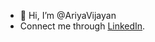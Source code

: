 - 👋 Hi, I’m @AriyaVijayan
- Connect me through [LinkedIn](https://www.linkedin.com/in/ariya-vijayan-3b170310a/).






